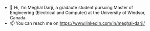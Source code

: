 - 👋 Hi, I’m Meghal Darji, a gradaute student pursuing Master of Engineering (Electrical and Computer) at the University of Windsor, Canada.
- 📫 You can reach me on https://www.linkedin.com/in/meghal-darji/

<!---
Meghal17/Meghal17 is a ✨ special ✨ repository because its `README.md` (this file) appears on your GitHub profile.
You can click the Preview link to take a look at your changes.
--->
